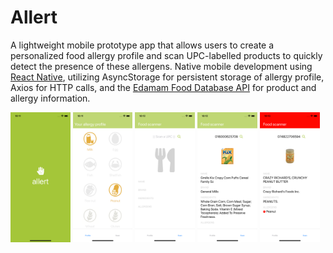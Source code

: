 # Allert

A lightweight mobile prototype app that allows users to create a personalized food allergy profile and scan UPC-labelled products to quickly detect the presence of these allergens. Native mobile development using [React Native](https://facebook.github.io/react-native/docs/getting-started), utilizing AsyncStorage for persistent storage of allergy profile, Axios for HTTP calls, and the [Edamam Food Database API](https://developer.edamam.com/food-database-api) for product and allergy information.

<img src="./readme/Simulator-01-Splash.png" alt="Allert splash screen" title="Splash" width="19%"/> <img src="./readme/Simulator-02-Profile.png" alt="Allert profile screen" title="Profile" width="19%"/> <img src="./readme/Simulator-03-Scan.png" alt="Allert scan screen" title="Scan" width="19%"/> <img src="./readme/Simulator-04-Product-OK.png" alt="Allert product ok screen" title="Product OK" width="19%"/> <img src="./readme/Simulator-05-Product-NOT-OK.png" alt="Allert product not ok screen" title="Product Not OK" width="19%"/>
